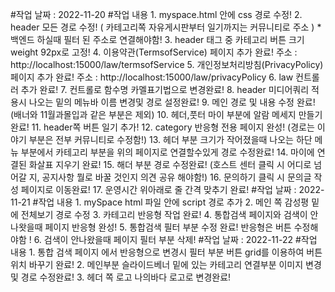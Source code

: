 #작업 날짜 : 2022-11-20
#작업 내용
    1. myspace.html 안에 css 경로 수정!
    2. header 모든 경로 수정! ( 카테고리쪽 자유게시판부터 일기까지는 커뮤니티로 주소 )
    * 백엔드 하실때 필터 된 주소로 연결해야함!
    3. header 태그 중 카테고리 버튼 크기 weight 92px로 고정!
    4. 이용약관(TermsofService) 페이지 추가 완료!
    주소 : http://localhost:15000/law/termsofService
    5. 개인정보처리방침(PrivacyPolicy) 페이지 추가 완료!
    주소 : http://localhost:15000/law/privacyPolicy
    6. law 컨트롤러 추가 완료!
    7. 컨트롤로 함수명 카멜표기법으로 변경완료!
    8. header 미디어쿼리 적용시 나오는 밑의 메뉴바 이름 변경및 경로 설정완료!
    9. 메인 경로 및 내용 수정 완료! (배너와 11월과몰입과 같은 부분은 제외)
    10. 헤더,풋터 마이 부분에 알람 메세지 만들기 완료!
    11. header쪽 버튼 일기 추가!
    12. category 반응형 전용 페이지 완성!
    (경로는 이야기 부분은 전부 커뮤니티로 수정함!)
    13. 헤더 부분 크기가 작어졌을때 나오는 하단 메뉴 부분에서 카테고리 부분을 위의 페이지로 연결할수있게 경로 수정완료!
    14. 마이에 연결된 화살표 지우기 완료!
    15. 해더 부분 경로 수정완료!
    (호스트 센터 클릭 시 어디로 넘어갈 지, 공지사항 뭘로 바꿀 것인지 의견 공유 해야함!)
    16. 문의하기 클릭 시 문의글 작성 페이지로 이동완료!
    17. 운영시간 위아래로 줄 간격 맞추기 완료!
#작업 날짜 : 2022-11-21
#작업 내용
    1. mySpace html 파일 안에 script 경로 추가
    2. 메인 쪽 감성평 밑에 전체보기 경로 수정 
    3. 카테고리 반응형 작업 완료!
    4. 통합검색 페이지와 검색이 안나왓을때 페이지 반응형 완성!
    5. 통합검색 필터 부분 수정 완료! 반응형은 버튼 수정해야함 !
    6. 검색이 안나왔을때 페이지 필터 부분 삭제!
#작업 날짜 : 2022-11-22
#작업 내용
        1. 통합 검색 페이지 에서 반응형으로 변경시 필터 부분 버튼 grid를 이용하여 버튼 위치 바꾸기 완료!
        2. 메인부분 슬라이드베너 밑에 있는 카테고리 연결부분 이미지 변경 및 경로 수정완료!
        3. 헤더 쪽 로고 나의바다 로고로 변경완료!
        